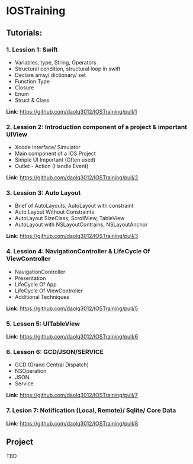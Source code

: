 # IOSTraining

## Tutorials:
### 1. Lession 1: Swift
- Variables, type, String, Operators
- Structural condition, structural loop in swift
- Declare array/ dictionary/ set
- Function Type
- Closure
- Enum
- Struct & Class

**Link**: https://github.com/daolq3012/IOSTraining/pull/1

### 2. Lession 2: Introduction component of a project & important UIView
- Xcode Interface/ Simulator
- Main component of a IOS Project
- Simple UI Important (Often used)
- Outlet - Action (Handle Event)

**Link**: https://github.com/daolq3012/IOSTraining/pull/2

### 3. Lession 3: Auto Layout
- Brief of AutoLayouts, AutoLayout with constraint
- Auto Layout Without Constraints
- AutoLayout SizeClass, ScrollView, TableView
- AutoLayout with NSLayoutContrains, NSLayoutAnchor

**Link**: https://github.com/daolq3012/IOSTraining/pull/3

### 4. Lession 4: NavigationController & LifeCycle Of ViewController
- NavigationController
- Presentation
- LifeCycle Of App
- LifeCycle Of ViewController
- Additional Techniques

**Link**: https://github.com/daolq3012/IOSTraining/pull/5

### 5. Lesson 5: UITableView

**Link**: https://github.com/daolq3012/IOSTraining/pull/6

### 6. Lesson 6: GCD/JSON/SERVICE
- GCD (Grand Central Dispatch)
- NSOperation
- JSON
- Service

**Link**: https://github.com/daolq3012/IOSTraining/pull/7

### 7. Lesion 7: Notification (Local, Remote)/ Sqlite/ Core Data

**Link**: https://github.com/daolq3012/IOSTraining/pull/8

## Project
TBD
